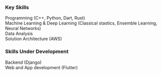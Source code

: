 ### Key Skills
Programming (C++, Python, Dart, Rust)  
Machine Learning & Deep Learning (Classical stastics, Ensemble Learning, Neural Networks)  
Data Analysis  
Solution Architecture (AWS)  

### Skills Under Development
Backend (Django)  
Web and App development (Flutter)  
